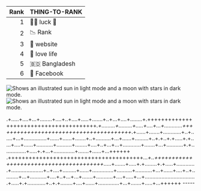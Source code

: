 | Rank | THING-TO-RANK |
|-----:|---------------|
|     1| 👨‍💻 luck 🤞    |
|     2| 📉 Rank       |
|     3| 📡 website    |
|     4| 🤟 love life  |
|     5| 🇧🇩 Bangladesh |
|     6| 🔮 Facebook   |
<picture>
  <source media="(prefers-color-scheme: dark)" srcset="https://user-images.githubusercontent.com/25423296/163456776-7f95b81a-f1ed-45f7-b7ab-8fa810d529fa.png">
  <source media="(prefers-color-scheme: light)" srcset="https://user-images.githubusercontent.com/25423296/163456779-a8556205-d0a5-45e2-ac17-42d089e3c3f8.png">
  <img alt="Shows an illustrated sun in light mode and a moon with stars in dark mode." src="https://user-images.githubusercontent.com/25423296/163456779-a8556205-d0a5-45e2-ac17-42d089e3c3f8.png">

  
<picture>
  <source media="(prefers-color-scheme: dark)" srcset="https://user-images.githubusercontent.com/25423296/163456776-7f95b81a-f1ed-45f7-b7ab-8fa810d529fa.png">
  <source media="(prefers-color-scheme: light)" srcset="https://user-images.githubusercontent.com/25423296/163456779-a8556205-d0a5-45e2-ac17-42d089e3c3f8.png">
  <img alt="Shows an illustrated sun in light mode and a moon with stars in dark mode." src="https://user-images.githubusercontent.com/25423296/163456779-a8556205-d0a5-45e2-ac17-42d089e3c3f8.png">
</picture>

.+.....+....+...+........+....+..+....+.....+.......+..+...+....+........+.+++++++++++++++++++++++++++++++++++++++*.+.........+.........+.....+....+...+............+++++++++++++++++++++++++++++++++++++++*.+......+.......+............+..+......+...+...............+......+......+.......+..+..........+...+......+.........+..+.+..+.+.....+.+.....+....+......+...........+..........+........+....+..+...+...+............+.......+...+...........+.+...............+.....+.+...+..............+.......+......+...++++++                 .+++++++++++++++++++++++++++++++++++++++*...+..+++++++++++++++++++++++++++++++++++++++*.....+.......+.....+.+........+.+.....+.............+.....................+..+....+.........+......+..............+..........+...........+...+......+....+..+..........+...+...........+....+..+...+...+.......+...........+....+.....+...+..................................+.....+.+............+..+.+........+....+......+..............+...+.......+.....+...++++++                                      -----
